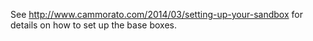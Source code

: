 See http://www.cammorato.com/2014/03/setting-up-your-sandbox for details on how to 
set up the base boxes.
